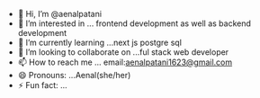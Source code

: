 - 👋 Hi, I’m @aenalpatani
- 👀 I’m interested in ... frontend development as well as backend development
- 🌱 I’m currently learning ...next js postgre sql
- 💞️ I’m looking to collaborate on ...ful stack web developer
- 📫 How to reach me ... email:aenalpatani1623@gmail.com
- 😄 Pronouns: ...Aenal(she/her)
- ⚡ Fun fact: ...

<!---
aenalpatani/aenalpatani is a ✨ special ✨ repository because its `README.md` (this file) appears on your GitHub profile.
You can click the Preview link to take a look at your changes.
--->
